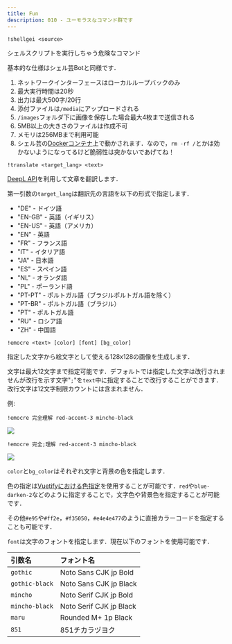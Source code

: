 ```yaml
---
title: Fun
description: 010 - ユーモラスなコマンド群です
---
```


<command 
  name="shellgei"
  :roles="[{name: 'サーバーOnly', color: 'green'}]"
  :usages="['!shellgei echo Hello', '!shellgei \n```sh\nyes 高須クリニック\n```']"
  rate="10分あたり20回まで">
<div>

  `!shellgei <source>`

シェルスクリプトを実行しちゃう危険なコマンド

基本的な仕様はシェル芸Botと同様です．

1. ネットワークインターフェースはローカルループバックのみ
2. 最大実行時間は20秒
3. 出力は最大500字/20行
4. 添付ファイルは`/media`にアップロードされる
5. `/images`フォルダ下に画像を保存した場合最大4枚まで送信される
6. 5MB以上の大きさのファイルは作成不可
7. メモリは256MBまで利用可能
8. シェル芸の[Dockerコンテナ](https://hub.docker.com/r/theoldmoon0602/shellgeibot)上で動かされます．なので，`rm -rf /`とかは効かないようになってるけど脆弱性は突かないであげてね！

</div>
</command>

<command 
  name="translate"
  :roles="[{name: '全員', color: 'blue'}]"
  :usages="['!translate JA Hello', '!translate DE 人民の人民による人民のための政治']"
  rate="2分あたり2回まで / 全サーバー合計10万字以下">
<div>

  `!translate <target_lang> <text>`

[DeepL API](https://www.deepl.com/)を利用して文章を翻訳します．

第一引数の`target_lang`は翻訳先の言語を以下の形式で指定します．

- "DE" - ドイツ語
- "EN-GB" - 英語（イギリス）
- "EN-US" - 英語（アメリカ）
- "EN" - 英語
- "FR" - フランス語
- "IT" - イタリア語
- "JA" - 日本語
- "ES" - スペイン語
- "NL" - オランダ語
- "PL" - ポーランド語
- "PT-PT" - ポルトガル語（ブラジルポルトガル語を除く）
- "PT-BR" - ポルトガル語（ブラジル）
- "PT" - ポルトガル語
- "RU" - ロシア語
- "ZH" - 中国語

</div>
</command>

<command 
  name="emocre"
  :aliases="['create_emoji']"
  :roles="[{name: 'サーバーOnly', color: 'green'}]"
  :usages="['!emocre 完全;理解 red-accent-3 mincho-black', '!create_emoji わかる #3760f5 maru white']"
  rate="30秒あたり5回まで">
<div>

  `!emocre <text> [color] [font] [bg_color]`

指定した文字から絵文字として使える128x128の画像を生成します．

文字は最大12文字まで指定可能です．デフォルトでは指定した文字は改行されませんが改行を示す文字"`;`"を`text`中に指定することで改行することができます．改行文字は12文字制限カウントには含まれません．

例:

`!emocre 完全理解 red-accent-3 mincho-black`

![](https://cdn.discordapp.com/attachments/739863321590628474/750631514928054312/emoji.png)

`!emocre 完全;理解 red-accent-3 mincho-black`

![](https://cdn.discordapp.com/attachments/739863321590628474/750631577633030144/emoji.png)


`color`と`bg_color`はそれぞれ文字と背景の色を指定します．

色の指定は[Vuetifyにおける色指定](https://vuetifyjs.com/ja/styles/colors/)を使用することが可能です．`red`や`blue-darken-2`などのように指定することで，文字色や背景色を指定することが可能です．

その他`#e95`や`#ff2e`，`#f35050`，`#e4e4e477`のように直接カラーコードを指定することも可能です．

`font`は文字のフォントを指定します．現在以下のフォントを使用可能です．

|引数名|フォント名|
|:--|:--|
|`gothic`|Noto Sans CJK jp Bold|
|`gothic-black`|Noto Sans CJK jp Black|
|`mincho`|Noto Serif CJK jp Bold|
|`mincho-black`|Noto Serif CJK jp Black|
|`maru`|Rounded M+ 1p Black|
|`851`|851チカラヅヨク|

</div>
</command>


